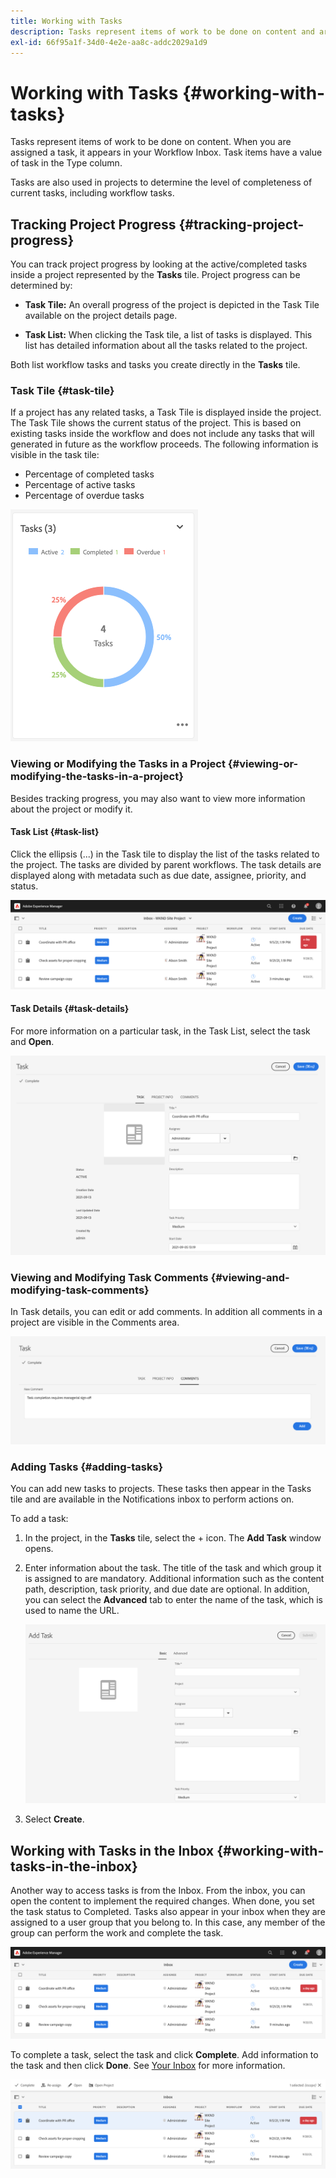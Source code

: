 ```yaml
---
title: Working with Tasks
description: Tasks represent items of work to be done on content and are used in projects to determine the level of completeness of current tasks
exl-id: 66f95a1f-34d0-4e2e-aa8c-addc2029a1d9
---
```

# Working with Tasks {#working-with-tasks}

Tasks represent items of work to be done on content. When you are assigned a task, it appears in your Workflow Inbox. Task items have a value of task in the Type column.

Tasks are also used in projects to determine the level of completeness of current tasks, including workflow tasks.

## Tracking Project Progress {#tracking-project-progress}

You can track project progress by looking at the active/completed tasks inside a project represented by the **Tasks** tile. Project progress can be determined by:

* **Task Tile:** An overall progress of the project is depicted in the Task Tile available on the project details page.

* **Task List:** When clicking the Task tile, a list of tasks is displayed. This list has detailed information about all the tasks related to the project.

Both list workflow tasks and tasks you create directly in the **Tasks** tile.

### Task Tile {#task-tile}

If a project has any related tasks, a Task Tile is displayed inside the project. The Task Tile shows the current status of the project. This is based on existing tasks inside the workflow and does not include any tasks that will generated in future as the workflow proceeds. The following information is visible in the task tile:

* Percentage of completed tasks
* Percentage of active tasks
* Percentage of overdue tasks

![Task tile](/help/sites-cloud/authoring/assets/projects-tasks-breakdown.png)

### Viewing or Modifying the Tasks in a Project {#viewing-or-modifying-the-tasks-in-a-project}

Besides tracking progress, you may also want to view more information about the project or modify it.

#### Task List {#task-list}

Click the ellipsis (...) in the Task tile to display the list of the tasks related to the project. The tasks are divided by parent workflows. The task details are displayed along with metadata such as due date, assignee, priority, and status.

![Task list](/help/sites-cloud/authoring/assets/projects-task-list.png)

#### Task Details {#task-details}

For more information on a particular task, in the Task List, select the task and **Open**.

![Task details](/help/sites-cloud/authoring/assets/projects-task-details.png)

### Viewing and Modifying Task Comments {#viewing-and-modifying-task-comments}

In Task details, you can edit or add comments. In addition all comments in a project are visible in the Comments area.

![Comments on tasks](/help/sites-cloud/authoring/assets/projects-tasks-comments.png)

### Adding Tasks {#adding-tasks}

You can add new tasks to projects. These tasks then appear in the Tasks tile and are available in the Notifications inbox to perform actions on.

To add a task:

1. In the project, in the **Tasks** tile, select the + icon. The **Add Task** window opens.
1. Enter information about the task. The title of the task and which group it is assigned to are mandatory. Additional information such as the content path, description, task priority, and due date are optional. In addition, you can select the **Advanced** tab to enter the name of the task, which is used to name the URL.

   ![Add a task](/help/sites-cloud/authoring/assets/projects-add-task.png)

1. Select **Create**.

## Working with Tasks in the Inbox {#working-with-tasks-in-the-inbox}

Another way to access tasks is from the Inbox. From the inbox, you can open the content to implement the required changes. When done, you set the task status to Completed. Tasks also appear in your inbox when they are assigned to a user group that you belong to. In this case, any member of the group can perform the work and complete the task.

![Tasks in the inbox](/help/sites-cloud/authoring/assets/projects-task-inbox.png)

To complete a task, select the task and click **Complete**. Add information to the task and then click **Done**. See [Your Inbox](/help/sites-cloud/authoring/getting-started/inbox.md) for more information.

![Task notifications](/help/sites-cloud/authoring/assets/projects-task-notifications.png)
